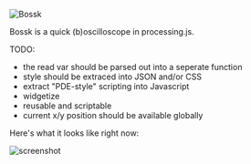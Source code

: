 ![Bossk](http://1.bp.blogspot.com/_6CYBbF9cbMk/SKvH2rg9oJI/AAAAAAAAAUw/DJGLFJd4LXQ/s400/Bosk5.jpg "Bossk")

Bossk is a quick (b)oscilloscope in processing.js.

TODO:

* the read var should be parsed out into a seperate function
* style should be extraced into JSON and/or CSS
* extract "PDE-style" scripting into Javascript
* widgetize
* reusable and scriptable
* current x/y position should be available globally

Here's what it looks like right now:

![screenshot](http://farm7.static.flickr.com/6054/6303743535_6206bf29ab.jpg)
